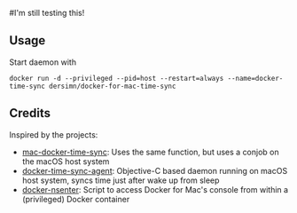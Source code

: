 #I'm still testing this!

## Usage

Start daemon with

	docker run -d --privileged --pid=host --restart=always --name=docker-time-sync dersimn/docker-for-mac-time-sync

## Credits

Inspired by the projects:

- [mac-docker-time-sync](https://github.com/bunnyyiu/mac-docker-time-sync): Uses the same function, but uses a conjob on the macOS host system
- [docker-time-sync-agent](https://github.com/arunvelsriram/docker-time-sync-agent): Objective-C based daemon running on macOS host system, syncs time just after wake up from sleep
- [docker-nsenter](https://github.com/walkerlee/docker-nsenter): Script to access Docker for Mac's console from within a (privileged) Docker container